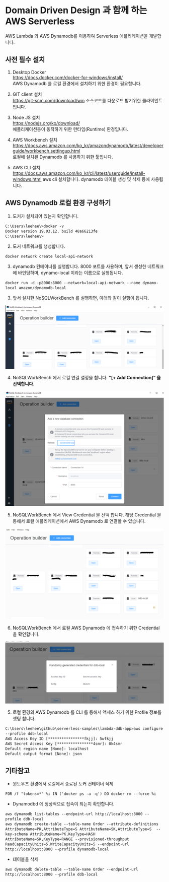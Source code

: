 # Domain Driven Design 과 함께 하는 AWS Serverless 
AWS Lambda 와 AWS Dynamodb를 이용하여 Serverless 애플리케이션을 개발합니다.

## 사전 필수 설치
1. Desktop Docker  
https://docs.docker.com/docker-for-windows/install/  
AWS Dynamodb 를 로컬 환경에서 설치하기 위한 환경이 필요합니다.

2. GIT client 설치  
https://git-scm.com/download/win
소스코드를 다운로드 받기위한 클라이언트 입니다.  

3. Node JS 설치  
https://nodejs.org/ko/download/  
애플리케이션동이 동작하기 위한 런타임(Runtime) 환경입니다.

4. AWS Workbench 설치
https://docs.aws.amazon.com/ko_kr/amazondynamodb/latest/developerguide/workbench.settingup.html  
로컬에 설치된 Dynamodb 를 사용하기 위한 툴입니다.

5. AWS CLI 설치
https://docs.aws.amazon.com/ko_kr/cli/latest/userguide/install-windows.html
aws cli 설치합니다. dynamodb 테이블 생성 및 삭제 등에 사용됩니다.

## AWS Dynamodb 로컬 환경 구성하기
1. 도커가 설치되어 있는지 확인합니다.
```
C:\Users\leehee\>docker -v
Docker version 19.03.12, build 48a66213fe
C:\Users\leehee\>
```
2. 도커 네트워크를 생성합니다.
```
docker network create local-api-network
```

3. dynamodb 컨테이너를 실행합니다. 8000 포트를 사용하며, 앞서 생성한 네트워크에 바인딩하며, dynamo-local 이라는 이름으로 실행됩니다.
```
docker run -d -p8000:8000 --network=local-api-network --name dynamo-local amazon/dynamodb-local
```
   
3. 앞서 설치한 NoSQLWorkBench 를 실행하면, 아래와 같이 실행이 됩니다.

<img src="./images/워크벤츠실행.PNG">

4. NoSQLWorkBench 에서 로컬 연결 설정을 합니다. **"[+ Add Connection]" 을 선택합니다.**
 
<img src="./images/워크벤츠에서로컬연결.PNG">

5. NoSQLWorkBench 에서 View Credential 을 선택 합니다. 해당 Credential 을 통해서 로컬 애플리케이션에서 AWS Dynamodb 로 연결할 수 있습니다.
 
<img src="./images/워크벤츠에서프로파일보기.PNG">

6. NoSQLWorkBench 에서 로컬 AWS Dynamodb 에 접속하기 위한 Credential 을 확인합니다.
 
<img src="./images/크레덴셜확인.PNG">

5. 로컬 환경의 AWS Dynamodb 를 CLI 를 통해서 액세스 하기 위한 Profile 정보를 셋팅 합니다.
```
C:\Users\leehee\github\serverless-samples\lambda-ddb-app>aws configure --profile ddb-local
AWS Access Key ID [****************fkjj]: 5wfkjj
AWS Secret Access Key [****************4smr]: 0k4smr
Default region name [None]: localhost
Default output format [None]: json

```

## 기타참고
- 윈도우즈 환경에서 로컬에서 종료된 도커 컨테이너 삭제
```
FOR /f "tokens=*" %i IN ('docker ps -a -q') DO docker rm --force %i
```

- Dynamodbd 에 정상적으로 접속이 되는지 확인합니다.
```
aws dynamodb list-tables --endpoint-url http://localhost:8000 --profile ddb-local
aws dynamodb create-table --table-name Order --attribute-definitions AttributeName=PK,AttributeType=S AttributeName=SK,AttributeType=S  --key-schema AttributeName=PK,KeyType=HASH AttributeName=SK,KeyType=RANGE --provisioned-throughput ReadCapacityUnits=5,WriteCapacityUnits=5 --endpoint-url http://localhost:8000 --profile dynamodb-local 

```

- 테이블을 삭제   
```
aws dynamodb delete-table --table-name Order --endpoint-url http://localhost:8000 --profile ddb-local
```

